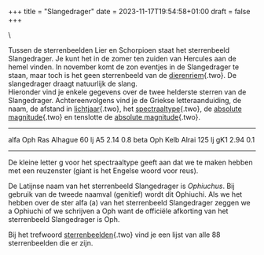 +++
title = "Slangedrager"
date = 2023-11-17T19:54:58+01:00
draft = false
+++

\

Tussen de sterrenbeelden Lier en Schorpioen staat het sterrenbeeld
Slangedrager. Je kunt het in de zomer ten zuiden van Hercules aan de
hemel vinden. In november komt de zon eventjes in de Slangedrager te
staan, maar toch is het geen sterrenbeeld van de
[dierenriem](dierenri.html){.two}. De slangedrager draagt natuurlijk de
slang.\
Hieronder vind je enkele gegevens over de twee helderste sterren van de
Slangedrager. Achtereenvolgens vind je de Griekse letteraanduiding, de
naam, de afstand in [lichtjaar](lichtjaa.html){.two}, het
[spectraaltype](spectraa.html){.two}, de [absolute
magnitude](absolute.html){.two} en tenslotte de [absolute
magnitude](absolute.html){.two}.

  ---------- ------------- -------- ----- ------ -----
  alfa Oph   Ras Alhague   60 lj    A5    2.14   0.8
  beta Oph   Kelb Alrai    125 lj   gK1   2.94   0.1
  ---------- ------------- -------- ----- ------ -----

De kleine letter g voor het spectraaltype geeft aan dat we te maken
hebben met een reuzenster (giant is het Engelse woord voor reus).

De Latijnse naam van het sterrenbeeld Slangedrager is *Ophiuchus*. Bij
gebruik van de tweede naamval (genitief) wordt dit Ophiuchi. Als we het
hebben over de ster alfa (a) van het sterrenbeeld Slangedrager zeggen we
a Ophiuchi of we schrijven a Oph want de officiële afkorting van het
sterrenbeeld Slangedrager is Oph.

Bij het trefwoord [sterrenbeelden](sterrenb.html){.two} vind je een
lijst van alle 88 sterrenbeelden die er zijn.
